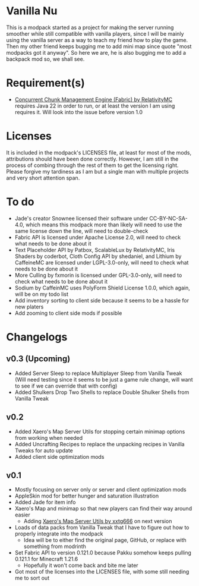 # Vanilla Nu
This is a modpack started as a project for making the server running smoother while still compatible with vanilla players, since I will be mainly using the vanilla server as a way to teach my friend how to play the game. Then my other friend keeps bugging me to add mini map since quote "most modpacks got it anyway". So here we are, he is also bugging me to add a backpack mod so, we shall see. 

# Requirement(s)
- [Concurrent Chunk Management Engine (Fabric) by RelativityMC](https://modrinth.com/mod/c2me-fabric) requires Java 22 in order to run, or at least the version I am using requires it. Will look into the issue before version 1.0

# Licenses
It is included in the modpack's LICENSES file, at least for most of the mods, attributions should have been done correctly. However, I am still in the process of combing through the rest of them to get the licensing right. Please forgive my tardiness as I am but a single man with multiple projects and very short attention span. 

# To do
- Jade's creator Snownee licensed their software under CC-BY-NC-SA-4.0, which means this modpack more than likely will need to use the same license down the line, will need to double-check
- Fabric API is licensed under Apache License 2.0, will need to check what needs to be done about it
- Text Placeholder API by Patbox, ScalableLux by RelativityMC, Iris Shaders by coderbot, Cloth Config API by shedaniel, and Lithium by CaffeineMC are licensed under LGPL-3.0-only, will need to check what needs to be done about it
- More Culling by fxmorin is licensed under GPL-3.0-only, will need to check what needs to be done about it
- Sodium by CaffeinMC uses PolyForm Shield License 1.0.0, which again, will be on my todo list
- Add inventory sorting to client side because it seems to be a hassle for new platers
- Add zooming to client side mods if possible

# Changelogs
## v0.3 (Upcoming)
- Added Server Sleep to replace Multiplayer Sleep from Vanilla Tweak (Will need testing since it seems to be just a game rule change, will want to see if we can override that with config)
- Added Shulkers Drop Two Shells to replace Double Shulker Shells from Vanilla Tweak

## v0.2
- Added Xaero's Map Server Utils for stopping certain minimap options from working when needed
- Added Uncrafting Recipes to replace the unpacking recipes in Vanilla Tweaks for auto update
- Added client side optimization mods

## v0.1
- Mostly focusing on server only or server and client optimization mods
- AppleSkin mod for better hunger and saturation illustration
- Added Jade for item info
- Xaero's Map and minimap so that new players can find their way around easier
  - Adding [Xaero's Map Server Utils by xxtg666](https://modrinth.com/datapack/xaeros-map-server-utils) on next version
- Loads of data packs from Vanilla Tweak that I have to figure out how to properly integrate into the modpack
  - Idea will be to either find the original page, GitHub, or replace with something from modrinth
- Set Fabric API to version 0.121.0 because Pakku somehow keeps pulling 0.121.1 for Minecraft 1.21.6
  - Hopefully it won't come back and bite me later
- Got most of the licenses into the LICENSES file, with some still needing me to sort out
